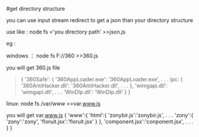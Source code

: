 #get directory structure

you can use input stream redirect to get a json than  your directory structure

use like :  node fs <'you directory path' >>json.js

eg :

windows ：  node fs F://360 >>360.js

you will get 360.js file

>{ '360Safe':
>   { 	'360AppLoader.exe': '360AppLoader.exe',
   			.
   			.
   			.
   		ipc: { '360AntiHacker.dll': '360AntiHacker.dll',
      			.
      			.
      			.
      	},
      	'wimgapi.dll': 'wimgapi.dll',
      			.
      			.
      			.
        'WinDlp.dll': 'WinDlp.dll'
    }
}


linux:  node fs /var/www >>var.www.js

you will get var.www.js
{
	'www':{
		'html':{
			'zonybir.js':'zonybir.js',
				.
				.
				.
			'zony':{
				'zony':'zony',
				'floruit.jsx':'floruit.jsx'
			}
		},
		'component.jsx':'conponent.jsx',
				.
				.
				.
	}
}
